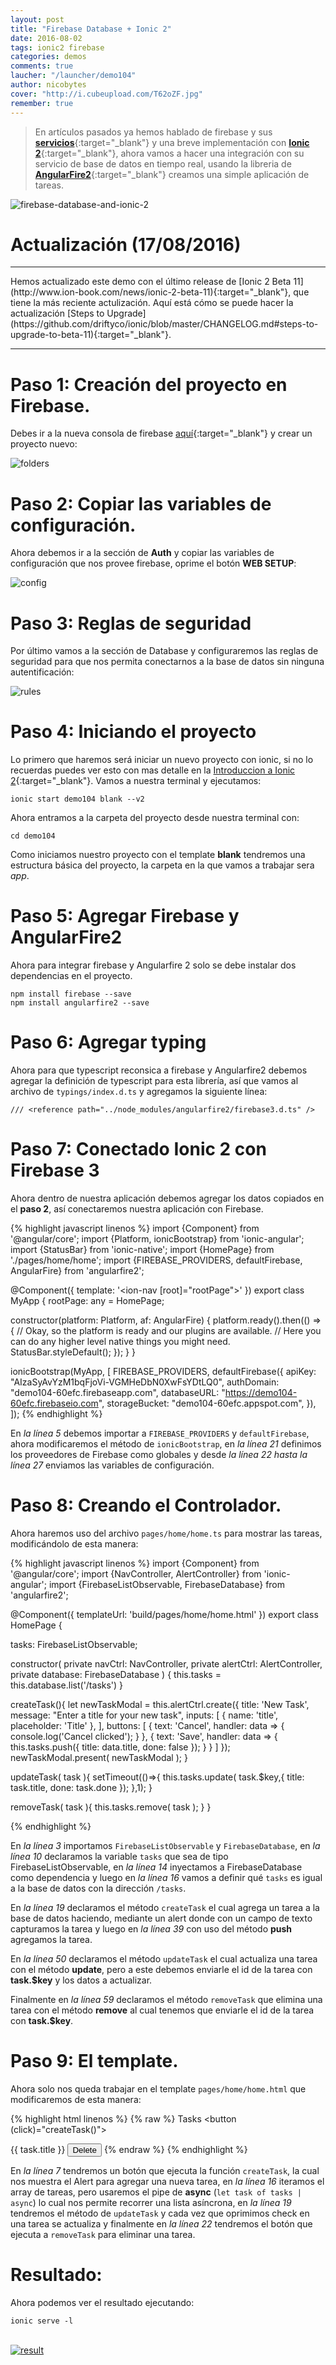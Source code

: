 ```yaml
---
layout: post
title: "Firebase Database + Ionic 2"
date: 2016-08-02
tags: ionic2 firebase
categories: demos
comments: true
laucher: "/launcher/demo104"
author: nicobytes
cover: "http://i.cubeupload.com/T62oZF.jpg"
remember: true
---
```


> En artículos pasados ya hemos hablado de firebase y sus [**servicios**](http://www.ion-book.com/ionic2/firebase-3){:target="_blank"} y una breve implementación con [**Ionic 2**](http://www.ion-book.com/ionic2/ionic-2-firebase-3){:target="_blank"}, ahora vamos a hacer una integración con su servicio de base de datos en tiempo real, usando la libreria de [**AngularFire2**](https://angularfire2.com/api/){:target="_blank"} creamos una simple aplicación de tareas.

<img class="img-responsive" src="http://i.cubeupload.com/T62oZF.jpg" alt="firebase-database-and-ionic-2">

# Actualización (17/08/2016)
<hr/>
Hemos actualizado este demo con el último release de [Ionic 2 Beta 11](http://www.ion-book.com/news/ionic-2-beta-11){:target="_blank"}, que tiene la más reciente actulización. Aquí está cómo se puede hacer la actualización [Steps to Upgrade](https://github.com/driftyco/ionic/blob/master/CHANGELOG.md#steps-to-upgrade-to-beta-11){:target="_blank"}.

<hr/>

# Paso 1: Creación del proyecto en Firebase.

Debes ir a la nueva consola de firebase [aquí](https://console.firebase.google.com){:target="_blank"} y crear un proyecto nuevo:

<img class="img-responsive" src="http://i.cubeupload.com/9FkUqS.png" alt="folders">

# Paso 2: Copiar las variables de configuración.

Ahora debemos ir a la sección de **Auth** y copiar las variables de configuración que nos provee firebase, oprime el botón **WEB SETUP**:

<img class="img-responsive" src="http://i.cubeupload.com/KpwFRs.png" alt="config">

# Paso 3: Reglas de seguridad

Por último vamos a la sección de Database y configuraremos las reglas de seguridad para que nos permita conectarnos a la base de datos sin ninguna autentificación:

<img class="img-responsive" src="http://i.cubeupload.com/sWK679.png" alt="rules">

# Paso 4: Iniciando el proyecto

Lo primero que haremos será iniciar un nuevo proyecto con ionic, si no lo recuerdas puedes ver esto con mas detalle en la [Introduccion a Ionic 2](http://www.ion-book.com/ionic2/ionic2){:target="_blank"}.
Vamos a nuestra terminal y ejecutamos:

```
ionic start demo104 blank --v2
```

Ahora entramos a la carpeta del proyecto desde nuestra terminal con:

```
cd demo104
```

Como iniciamos nuestro proyecto con el template **blank** tendremos una estructura básica del proyecto, la carpeta en la que vamos a trabajar sera *app*.

# Paso 5: Agregar Firebase y AngularFire2

Ahora para integrar firebase y Angularfire 2 solo se debe instalar dos dependencias en el proyecto.

```
npm install firebase --save
npm install angularfire2 --save
```

# Paso 6: Agregar typing

Ahora para que typescript reconsica a firebase y Angularfire2 debemos agregar la definición de typescript para esta librería, así que vamos al archivo de `typings/index.d.ts` y agregamos la siguiente línea:

```
/// <reference path="../node_modules/angularfire2/firebase3.d.ts" />
```

# Paso 7: Conectado Ionic 2 con Firebase 3

Ahora dentro de nuestra aplicación debemos agregar los datos copiados en el **paso 2**, así conectaremos nuestra aplicación con Firebase.

{% highlight javascript linenos %}
import {Component} from '@angular/core';
import {Platform, ionicBootstrap} from 'ionic-angular';
import {StatusBar} from 'ionic-native';
import {HomePage} from './pages/home/home';
import {FIREBASE_PROVIDERS, defaultFirebase, AngularFire} from 'angularfire2';

@Component({
  template: '<ion-nav [root]="rootPage"></ion-nav>'
})
export class MyApp {
  rootPage: any = HomePage;

  constructor(platform: Platform, af: AngularFire) {
    platform.ready().then(() => {
      // Okay, so the platform is ready and our plugins are available.
      // Here you can do any higher level native things you might need.
      StatusBar.styleDefault();
    });
  }
}

ionicBootstrap(MyApp, [
  FIREBASE_PROVIDERS,
  defaultFirebase({
    apiKey: "AIzaSyAvYzM1bqFjoVi-VGMHeDbN0XwFsYDtLQ0",
    authDomain: "demo104-60efc.firebaseapp.com",
    databaseURL: "https://demo104-60efc.firebaseio.com",
    storageBucket: "demo104-60efc.appspot.com",
  }),
]);
{% endhighlight %}

En *la línea 5* debemos importar a `FIREBASE_PROVIDERS` y `defaultFirebase`, ahora modificaremos el método de `ionicBootstrap`, en *la línea 21* definimos los proveedores de Firebase como globales y desde *la línea 22 hasta la línea 27* enviamos las variables de configuración.

# Paso 8: Creando el Controlador.

Ahora haremos uso del archivo `pages/home/home.ts` para mostrar las tareas, modificándolo de esta manera:

{% highlight javascript linenos %}
import {Component} from '@angular/core';
import {NavController, AlertController} from 'ionic-angular';
import {FirebaseListObservable, FirebaseDatabase} from 'angularfire2';

@Component({
  templateUrl: 'build/pages/home/home.html'
})
export class HomePage {

  tasks: FirebaseListObservable<any>;

  constructor(
    private navCtrl: NavController,
    private alertCtrl: AlertController,
    private database: FirebaseDatabase
  ) {
    this.tasks = this.database.list('/tasks')
  }

  createTask(){
    let newTaskModal = this.alertCtrl.create({
      title: 'New Task',
      message: "Enter a title for your new task",
      inputs: [
        {
          name: 'title',
          placeholder: 'Title'
        },
      ],
      buttons: [
        {
          text: 'Cancel',
          handler: data => {
            console.log('Cancel clicked');
          }
        },
        {
          text: 'Save',
          handler: data => {
            this.tasks.push({
              title: data.title,
              done: false
            });
          }
        }
      ]
    });
    newTaskModal.present( newTaskModal );
  }

  updateTask( task ){
    setTimeout(()=>{
      this.tasks.update( task.$key,{
        title: task.title,
        done: task.done
      });
    },1);
  }

  removeTask( task ){
    this.tasks.remove( task );
  }
}


{% endhighlight %}

En *la línea 3* importamos `FirebaseListObservable` y  `FirebaseDatabase`, en *la línea 10* declaramos la variable `tasks` que sea de tipo FirebaseListObservable, en *la línea 14* inyectamos  a FirebaseDatabase como dependencia y luego en *la línea 16* vamos a definir qué `tasks` es igual a la base de datos con la dirección `/tasks`.

En *la línea 19* declaramos el método `createTask` el cual agrega un tarea a la base de datos haciendo, mediante un alert donde con un campo de texto capturamos la tarea y luego en *la línea 39* con uso del método **push** agregamos la tarea.

En *la línea 50* declaramos el método `updateTask` el cual actualiza una tarea con el método **update**, pero a este debemos enviarle el id de la tarea con **task.$key** y los datos a actualizar.

Finalmente en *la línea 59* declaramos el método `removeTask` que elimina una tarea con el método **remove** al cual tenemos que enviarle el id de la tarea con **task.$key**.

# Paso 9: El template.

Ahora solo nos queda trabajar en el template `pages/home/home.html` que modificaremos de esta manera:

{% highlight html linenos %}
{% raw %}
<ion-header>
  <ion-navbar primary>
    <ion-title>
      Tasks
    </ion-title>
    <ion-buttons start>
      <button (click)="createTask()">
        <ion-icon name="add"></ion-icon>
      </button>
    </ion-buttons>
  </ion-navbar>
</ion-header>

<ion-content>
  <ion-list>
    <ion-item-sliding *ngFor='let task of tasks | async'>
      <ion-item>
        <ion-label>{{ task.title }}</ion-label>
        <ion-checkbox (click)="updateTask( task )" [(ngModel)]="task.done" ngDefaultControl></ion-checkbox>
      </ion-item>
       <ion-item-options>
        <button danger (click)="removeTask( task )">
          Delete
        </button>
       </ion-item-options>
    </ion-item-sliding>
  </ion-list>
</ion-content>
{% endraw %}
{% endhighlight %}

En *la línea 7* tendremos un botón que ejecuta la función `createTask`, la cual nos muestra el Alert para agregar una nueva tarea, en *la línea 16* iteramos el array de tareas, pero usaremos el pipe de **async** (`let task of tasks | async`) lo cual nos permite recorrer una lista asíncrona, en *la línea 19* tendremos el método de `updateTask` y cada vez que oprimimos check en una tarea se actualiza y finalmente en *la línea 22* tendremos el botón que ejecuta a `removeTask` para eliminar una tarea.

# Resultado:

Ahora podemos ver el resultado ejecutando:

```
ionic serve -l
```
<br/>
<a target="_blank" href="{{ page.repo }}">
  <img class="img-responsive" src="http://i.cubeupload.com/xEo4BC.png" alt="result">
</a>

